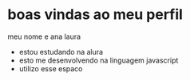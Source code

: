 # boas vindas ao meu perfil

meu nome e ana laura

- estou estudando na alura
- esto me desenvolvendo na linguagem javascript
- utilizo esse espaco
